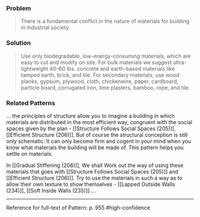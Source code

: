 ### Problem
>There is a fundamental conflict in the nature of materials for building in industrial society.

### Solution
>Use only biodegradable, low-energy-consuming materials, which are easy to cut and modify on site. For bulk materials we suggest ultra-lightweight 40–60 lbs. concrete and earth-based materials like tamped earth, brick, and tile. For secondary materials, use wood planks, gypsum, plywood, cloth, chickenwire, paper, cardboard, particle board, corrugated iron, lime plasters, bamboo, rope, and tile.

### Related Patterns
... the principles of structure allow you to imagine a building in which materials are distributed in the most efficient way, congruent with the social spaces given by the plan - [[Structure Follows Social Spaces (205)]], [[Efficient Structure (206)]]. But of course the structural conception is still only schematic. It can only become firm and cogent in your mind when you know what materials the building will be made of. This pattern helps you settle on materials.

In [[Gradual Stiffening (208)]], We shall Work out the way of using these materials that goes with [[Structure Follows Social Spaces (205)]] and [[Efficient Structure (206)]]. Try to use the materials in such a way as to allow their own texture to show themselves - [[Lapped Outside Walls (234)]], [[Soft Inside Walls (235)]] ...

---
Reference for full-text of Pattern: p. 955 #high-confidence 